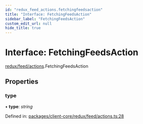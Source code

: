 ```yaml
---
id: "redux_feed_actions.fetchingfeedsaction"
title: "Interface: FetchingFeedsAction"
sidebar_label: "FetchingFeedsAction"
custom_edit_url: null
hide_title: true
---
```


# Interface: FetchingFeedsAction

[redux/feed/actions](../modules/redux_feed_actions.md).FetchingFeedsAction

## Properties

### type

• **type**: *string*

Defined in: [packages/client-core/redux/feed/actions.ts:28](https://github.com/xr3ngine/xr3ngine/blob/66a84a950/packages/client-core/redux/feed/actions.ts#L28)
